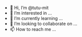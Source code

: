 - 👋 Hi, I’m @tutu-mit
- 👀 I’m interested in ...
- 🌱 I’m currently learning ...
- 💞️ I’m looking to collaborate on ...
- 📫 How to reach me ...

<!---
tutu-mit/tutu-mit is a ✨ special ✨ repository because its `README.md` (this file) appears on your GitHub profile.
You can click the Preview link to take a look at your changes.
--->
